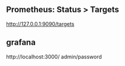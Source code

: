 ## Prometheus: Status > Targets
http://127.0.0.1:9090/targets

## grafana
http://localhost:3000/
admin/password
